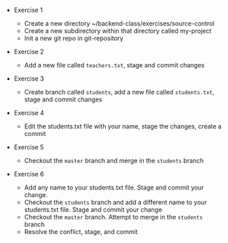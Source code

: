 - Exercise 1
  - Create a new directory ~/backend-class/exercises/source-control
  - Create a new subdirectory within that directory called my-project
  - Init a new git repo in git-repository

- Exercise 2
  - Add a new file called `teachers.txt`, stage and commit changes

- Exercise 3
  - Create branch called `students`, add a new file called `students.txt`, stage and commit changes

- Exercise 4
  - Edit the students.txt file with your name, stage the changes, create a commit

- Exercise 5
  - Checkout the `master` branch and merge in the `students` branch

- Exercise 6
  - Add any name to your students.txt file. Stage and commit your change.
  - Checkout the `students` branch and add a different name to your students.txt file. Stage and commit your change
  - Checkout the `master` branch. Attempt to merge in the `students` branch
  - Resolve the conflict, stage, and commit


